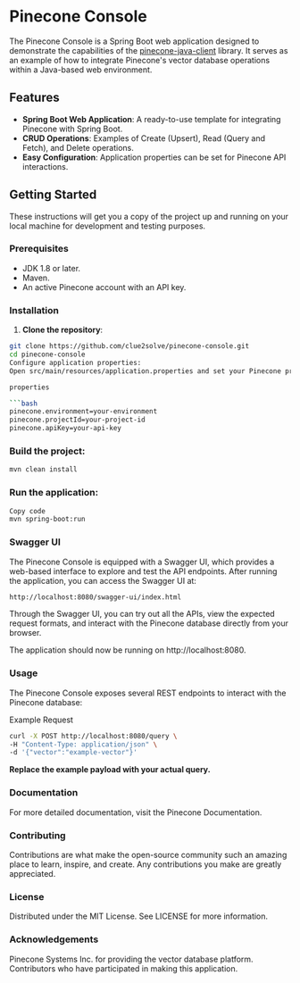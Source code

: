 # Pinecone Console

The Pinecone Console is a Spring Boot web application designed to demonstrate the capabilities of the [pinecone-java-client](https://github.com/clue2solve/pinecone-java-client) library. It serves as an example of how to integrate Pinecone's vector database operations within a Java-based web environment.

## Features

- **Spring Boot Web Application**: A ready-to-use template for integrating Pinecone with Spring Boot.
- **CRUD Operations**: Examples of Create (Upsert), Read (Query and Fetch), and Delete operations.
- **Easy Configuration**: Application properties can be set for Pinecone API interactions.

## Getting Started

These instructions will get you a copy of the project up and running on your local machine for development and testing purposes.

### Prerequisites

- JDK 1.8 or later.
- Maven.
- An active Pinecone account with an API key.

### Installation

1. **Clone the repository**:

```bash
git clone https://github.com/clue2solve/pinecone-console.git
cd pinecone-console
Configure application properties:
Open src/main/resources/application.properties and set your Pinecone project details:

properties

```bash
pinecone.environment=your-environment
pinecone.projectId=your-project-id
pinecone.apiKey=your-api-key
```

### Build the project:
```bash
mvn clean install
```

### Run the application:
```bash
Copy code
mvn spring-boot:run
```

### Swagger UI
The Pinecone Console is equipped with a Swagger UI, which provides a web-based interface to explore and test the API endpoints. After running the application, you can access the Swagger UI at:

```bash
http://localhost:8080/swagger-ui/index.html
```

Through the Swagger UI, you can try out all the APIs, view the expected request formats, and interact with the Pinecone database directly from your browser.


The application should now be running on http://localhost:8080.

### Usage
The Pinecone Console exposes several REST endpoints to interact with the Pinecone database:

Example Request

```bash
curl -X POST http://localhost:8080/query \
-H "Content-Type: application/json" \
-d '{"vector":"example-vector"}'
```

**Replace the example payload with your actual query.**

### Documentation
For more detailed documentation, visit the Pinecone Documentation.

### Contributing
Contributions are what make the open-source community such an amazing place to learn, inspire, and create. Any contributions you make are greatly appreciated.


### License
Distributed under the MIT License. See LICENSE for more information.

### Acknowledgements
Pinecone Systems Inc. for providing the vector database platform.
Contributors who have participated in making this application.
